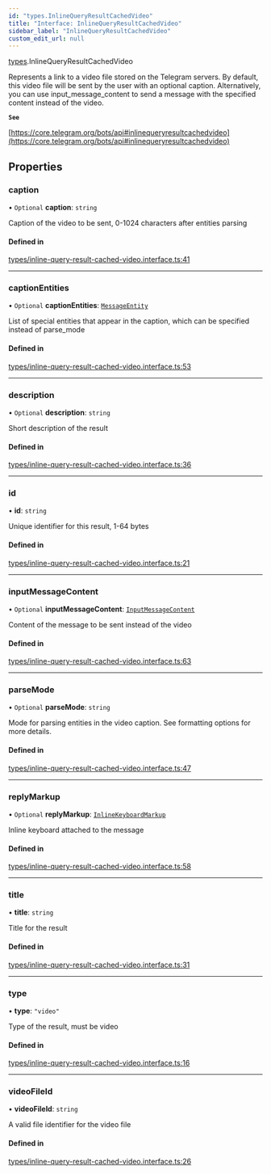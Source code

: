 ```yaml
---
id: "types.InlineQueryResultCachedVideo"
title: "Interface: InlineQueryResultCachedVideo"
sidebar_label: "InlineQueryResultCachedVideo"
custom_edit_url: null
---
```


[types](../modules/types.md).InlineQueryResultCachedVideo

Represents a link to a video file stored on the Telegram servers. By default,
this video file will be sent by the user with an optional caption.
Alternatively, you can use input_message_content to send a message with the
specified content instead of the video.

**`See`**

[https://core.telegram.org/bots/api#inlinequeryresultcachedvideo](https://core.telegram.org/bots/api#inlinequeryresultcachedvideo)

## Properties

### caption

• `Optional` **caption**: `string`

Caption of the video to be sent, 0-1024 characters after entities parsing

#### Defined in

[types/inline-query-result-cached-video.interface.ts:41](https://github.com/DeityLamb/telegramjs/blob/32b4cca/packages/common/lib/interfaces/types/inline-query-result-cached-video.interface.ts#L41)

___

### captionEntities

• `Optional` **captionEntities**: [`MessageEntity`](types.MessageEntity.md)

List of special entities that appear in the caption, which can be specified
instead of parse_mode

#### Defined in

[types/inline-query-result-cached-video.interface.ts:53](https://github.com/DeityLamb/telegramjs/blob/32b4cca/packages/common/lib/interfaces/types/inline-query-result-cached-video.interface.ts#L53)

___

### description

• `Optional` **description**: `string`

Short description of the result

#### Defined in

[types/inline-query-result-cached-video.interface.ts:36](https://github.com/DeityLamb/telegramjs/blob/32b4cca/packages/common/lib/interfaces/types/inline-query-result-cached-video.interface.ts#L36)

___

### id

• **id**: `string`

Unique identifier for this result, 1-64 bytes

#### Defined in

[types/inline-query-result-cached-video.interface.ts:21](https://github.com/DeityLamb/telegramjs/blob/32b4cca/packages/common/lib/interfaces/types/inline-query-result-cached-video.interface.ts#L21)

___

### inputMessageContent

• `Optional` **inputMessageContent**: [`InputMessageContent`](../modules/types.md#inputmessagecontent)

Content of the message to be sent instead of the video

#### Defined in

[types/inline-query-result-cached-video.interface.ts:63](https://github.com/DeityLamb/telegramjs/blob/32b4cca/packages/common/lib/interfaces/types/inline-query-result-cached-video.interface.ts#L63)

___

### parseMode

• `Optional` **parseMode**: `string`

Mode for parsing entities in the video caption. See formatting options for more
details.

#### Defined in

[types/inline-query-result-cached-video.interface.ts:47](https://github.com/DeityLamb/telegramjs/blob/32b4cca/packages/common/lib/interfaces/types/inline-query-result-cached-video.interface.ts#L47)

___

### replyMarkup

• `Optional` **replyMarkup**: [`InlineKeyboardMarkup`](types.InlineKeyboardMarkup.md)

Inline keyboard attached to the message

#### Defined in

[types/inline-query-result-cached-video.interface.ts:58](https://github.com/DeityLamb/telegramjs/blob/32b4cca/packages/common/lib/interfaces/types/inline-query-result-cached-video.interface.ts#L58)

___

### title

• **title**: `string`

Title for the result

#### Defined in

[types/inline-query-result-cached-video.interface.ts:31](https://github.com/DeityLamb/telegramjs/blob/32b4cca/packages/common/lib/interfaces/types/inline-query-result-cached-video.interface.ts#L31)

___

### type

• **type**: ``"video"``

Type of the result, must be video

#### Defined in

[types/inline-query-result-cached-video.interface.ts:16](https://github.com/DeityLamb/telegramjs/blob/32b4cca/packages/common/lib/interfaces/types/inline-query-result-cached-video.interface.ts#L16)

___

### videoFileId

• **videoFileId**: `string`

A valid file identifier for the video file

#### Defined in

[types/inline-query-result-cached-video.interface.ts:26](https://github.com/DeityLamb/telegramjs/blob/32b4cca/packages/common/lib/interfaces/types/inline-query-result-cached-video.interface.ts#L26)
